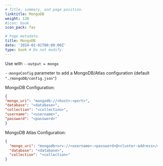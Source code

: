 ```yaml
---
# Title, summary, and page position.
linktitle: MongoDB
weight: 120
#icon: book
icon_pack: fas

# Page metadata.
title: MongoDB
date: '2024-02-01T00:00:00Z'
type: book # Do not modify.
---
```


Use with `--output = mongo`


`--mongoConfig` parameter to add a MongoDB/Atlas configuration (default `"./mongoDB/config.json"`)

MongoDB Configuration:

```json
{
"mongo_uri": "mongodb://<host>:<port>",
"database": "<database>",
"collection": "<collection>",
"username": "<username>",
"password": "<password>"
}
```

MongoDB Atlas Configuration:

```json
{
  "mongo_uri": "mongodb+srv://<username>:<password>@<cluster-address>/<database-name>?retryWrites=true&w=majority",
  "database": "<database>",
  "collection": "<collection>"
}
```
